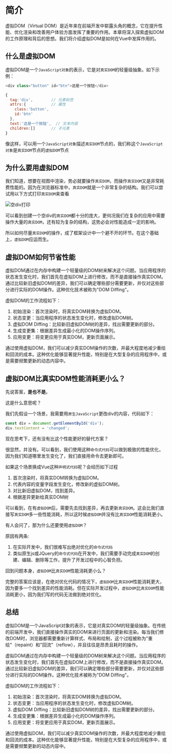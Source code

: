 # 简介

虚拟DOM（Virtual DOM）是近年来在前端开发中崭露头角的概念，它在提升性能、优化渲染和改善用户体验方面发挥了重要的作用。本章将深入探索虚拟DOM的工作原理和背后的思想。我们将介绍虚拟DOM是如何在Vue中发挥作用的。

## 什么是虚拟DOM

虚拟DOM是一个`JavaScript对象`的表示，它是对`真实DOM`的轻量级抽象。如下示例：

```js
<div class="button" id="btn">这是一个按钮</div>

{
  tag:'div',        // 元素标签
  attrs:{           // 属性
    class:'button',
    id:'btn'
  },
  text:'这是一个按钮',  // 文本内容
  children:[]       // 子元素
}
```

像这样，可以用一个`JavaScript对象`描述`真实DOM`节点的，我们称这个`JavaScript对象`是`真实DOM`节点的`虚拟DOM`节点

## 为什么要用虚拟DOM

我们知道，想要在视图中渲染，势必就要操作`真实DOM`，而操作`真实DOM`又是非常耗费性能的。因为在浏览器标准中，`真实DOM`就是一个非常复杂的结构。我们可以尝试用以下方式打印`真实DOM`来查看

![空div打印](@assets/vue2/divStr.png)

可以看到创建一个空div的`真实DOM`都十分的庞大，更何况我们在复杂的应用中需要操作大量的`真实DOM`，还有较为复杂的结构，这势必会对性能造成一定的影响。

所以如何尽量`真实DOM`的操作，成了框架设计中一个避不开的环节。在这个基础上，`虚拟DOM`应运而生。

## 虚拟DOM如何节省性能

虚拟DOM通过在内存中构建一个轻量级的DOM树来解决这个问题。当应用程序的状态发生变化时，我们首先在虚拟DOM上进行修改，而不是直接操作真实DOM。通过比较新旧虚拟DOM的差异，我们可以确定哪些部分需要更新，并仅对这些部分进行实际的DOM操作。这种优化技术被称为"DOM Diffing"。

虚拟DOM的工作流程如下：

1. 初始渲染：首次渲染时，将真实DOM转换为虚拟DOM。
2. 状态变更：当应用程序的状态发生变化时，修改虚拟DOM树。
3. 虚拟DOM Diffing：比较新旧虚拟DOM树的差异，找出需要更新的部分。
4. 生成变更集：根据差异生成最小化的DOM操作序列。
5. 应用变更：将变更应用于真实DOM，更新页面展示。

通过使用虚拟DOM，我们可以减少真实DOM操作的次数，并最大程度地减少重绘和回流的成本。这种优化能够显著提升性能，特别是在大型复杂的应用程序中，或是需要频繁更新的动态内容中。

## 虚拟DOM比真实DOM性能消耗更小么？

先说答案，**是也不是**。

这是什么意思呢？

我们先假设一个场景，我需要用`原生JavaScript`更改div的内容，代码如下：

```js
const div = document.getElementById('div');
div.textContent = 'changed';
```

现在思考下，还有没有比这个性能更好的替代方案？

很显然，并没有。可以看到，我们使用这种`命令式代码`可以做到极致的性能优化，因为我们知道哪里发生变化了，我们直接用命令去更新即可。

如果这个场景换成Vue这种`声明式代码`呢？会经历如下过程

1. 首次渲染时，将真实DOM转换为虚拟DOM。
2. 代表内容的变量字段发生变化，修改新的虚拟DOM树。
3. 对比新旧虚拟DOM，找到差异。
4. 根据差异更新给真实DOM树

可以看到，在有`虚拟DOM`后，需要先去找到差异，再去更新`真实DOM`。这会比我们直接写`真实DOM`多一些性能消耗，所以这时候`虚拟DOM`并没有比`真实DOM`性能消耗更小。

有人会问了，那为什么还要使用`虚拟DOM`？

原因有两条:

1. 在实际开发中，我们很难写出绝对优化的`命令式代码`
2. 类似原生js或JQuery的`命令式代码`在开发中，我们需要手动完成`真实DOM`的创建、编辑、删除等工作，提升了开发过程中的心智负担。

回到问题本身，`虚拟DOM`比`真实DOM`性能消耗更小么？

完整的答案应该是，在绝对优化代码的情况下，`虚拟DOM`比`真实DOM`性能消耗更大，因为要多一个找到差异的性能消耗。但在实际开发过程中，`虚拟DOM`比`真实DOM`性能消耗更小，因为我们写的代码无法做到绝对优化。

## 总结

虚拟DOM是一个JavaScript对象的表示，它是对真实DOM的轻量级抽象。在传统的前端开发中，我们直接操作真实的DOM来进行页面的更新和渲染。每当我们修改DOM时，浏览器都需要重新计算样式、布局和绘制，这个过程被称为"重绘"（repaint）和"回流"（reflow），并且往往是昂贵且耗时的操作。

虚拟DOM通过在内存中构建一个轻量级的DOM树来解决这个问题。当应用程序的状态发生变化时，我们首先在虚拟DOM上进行修改，而不是直接操作真实DOM。通过比较新旧虚拟DOM的差异，我们可以确定哪些部分需要更新，并仅对这些部分进行实际的DOM操作。这种优化技术被称为"DOM Diffing"。

虚拟DOM的工作流程如下：

1. 初始渲染：首次渲染时，将真实DOM转换为虚拟DOM。
2. 状态变更：当应用程序的状态发生变化时，修改虚拟DOM树。
3. 虚拟DOM Diffing：比较新旧虚拟DOM树的差异，找出需要更新的部分。
4. 生成变更集：根据差异生成最小化的DOM操作序列。
5. 应用变更：将变更应用于真实DOM，更新页面展示。

通过使用虚拟DOM，我们可以减少真实DOM操作的次数，并最大程度地减少重绘和回流的成本。这种优化能够显著提升性能，特别是在大型复杂的应用程序中，或是需要频繁更新的动态内容中。
